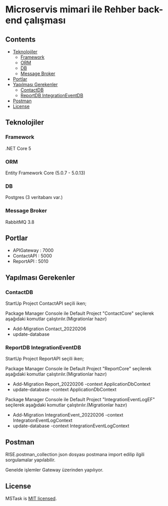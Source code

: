 # Microservis mimari ile Rehber back-end çalışması

## Contents
- [Teknolojiler](#teknolojiler)
  - [Framework](#framework)
  - [ORM](#orm)
  - [DB](#db)
  - [Message Broker](#message-broker)
- [Portlar](#portlar)
- [Yapılması Gerekenler](#yapılması-gerekenler)
  - [ContactDB](#contactdb)
  - [ReportDB IntegrationEventDB](#reportdb-integrationeventdb)
- [Postman](#postman)
- [License](#license)

## Teknolojiler  
###  Framework
.NET Core 5
###  ORM  
Entity Framework Core (5.0.7 - 5.0.13)
### DB
Postgres (3 veritabanı var.)
### Message Broker
RabbitMQ 3.8

## Portlar

- APIGateway : 7000
- ContactAPI : 5000 
- ReportAPI : 5010 




## Yapılması Gerekenler

### ContactDB

StartUp Project ContactAPI seçili iken;

Package Manager Console ile Default Project "ContactCore" seçilerek aşağıdaki komutlar çalıştırılır.(Migrationlar hazır)

- Add-Migration Contact_20220206
- update-database

### ReportDB IntegrationEventDB

StartUp Project ReportAPI seçili iken;

Package Manager Console ile Default Project "ReportCore" seçilerek aşağıdaki komutlar çalıştırılır.(Migrationlar hazır)

- Add-Migration Report_20220206 -context ApplicationDbContext
- update-database -context ApplicationDbContext

Package Manager Console ile Default Project "IntegrationEventLogEF" seçilerek aşağıdaki komutlar çalıştırılır.(Migrationlar hazır)

- Add-Migration IntegrationEvent_20220206 -context IntegrationEventLogContext
- update-database -context IntegrationEventLogContext

## Postman 

RISE.postman_collection json dosyası postmana import edilip ilgili sorgulamalar yapılabilir.

Genelde işlemler Gateway üzerinden yapılıyor.

## License 

MSTask is [MIT licensed](./LICENSE).




